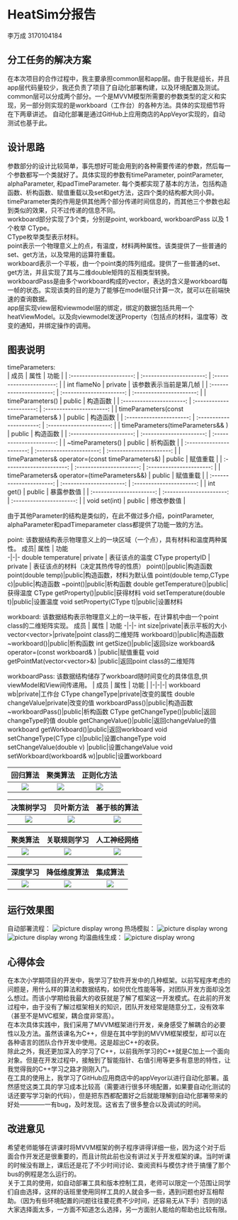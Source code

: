 # HeatSim分报告
李万成 3170104184

## 分工任务的解决方案
在本次项目的合作过程中，我主要承担common层和app层。由于我是组长，并且app层代码量较少，我还负责了项目了自动化部署构建，以及环境配置及测试。  
common层可以分成两个部分。一个是MVVM模型所需要的参数类型的定义和实现，另一部分则实现的是workboard（工作台）的各种方法。具体的实现细节将在下两章讲述。
自动化部署是通过GitHub上应用商店的AppVeyor实现的，自动测试也基于此。

## 设计思路
参数部分的设计比较简单，事先想好可能会用到的各种需要传递的参数，然后每一个参数都写一个类就好了。具体实现的参数有timeParameter, pointParameter, alphaParameter, 和padTimeParameter. 每个类都实现了基本的方法，包括构造函数、析构函数、赋值重载以及set和get方法，这四个类的结构都大同小异。timeParameter类的作用是供其他两个部分传递时间信息的，而其他三个参数也起到类似的效果，只不过传递的信息不同。  
workboard部分实现了3个类，分别是point, workboard, workboardPass 以及 1个枚举 CType。  
CType枚举类型表示材料。  
point表示一个物理意义上的点，有温度，材料两种属性。该类提供了一些普通的set、get方法，以及常用的运算符重载。  
workboard表示一个平板，由一个point类的阵列组成。提供了一些普通的set、get方法，并且实现了其与二维double矩阵的互相类型转换。  
workboardPass是由多个workboard构成的vector，表达的含义是workboard每一帧的状态。实现该类的目的是为了能够在model层只计算一次，就可以在前端快速的查询数据。  
app层实现view层和viewmodel层的绑定，绑定的数据包括共用一个heatViewModel。以及向viewmodel发送Property（包括点的材料，温度等）改变的通知，并绑定操作的调用。  

## 图表说明
timeParameters:  
| 成员 | 属性 | 功能 |
| :----------------------: | :----------------------: | :----------------------: |
| int flameNo | private | 该参数表示当前是第几帧 |
| :----------------------: | :----------------------: | :----------------------: |
| timeParameters() | public | 构造函数 |
| :----------------------: | :----------------------: | :----------------------: |
| timeParameters(const timeParameters& ) | public | 构造函数 |
| :----------------------: | :----------------------: | :----------------------: |
| timeParameters(timeParameters&& ) | public | 构造函数 |
| :----------------------: | :----------------------: | :----------------------: |
| ~timeParameters() | public | 析构函数 |
| :----------------------: | :----------------------: | :----------------------: |
| timeParameters& operator=(const timeParameters&) | public | 赋值重载 |
| :----------------------: | :----------------------: | :----------------------: |
| timeParameters& operator=(timeParameters&&) | public | 赋值重载 |
| :----------------------: | :----------------------: | :----------------------: |
| int get() | public | 暴露参数值 |
| :----------------------: | :----------------------: | :----------------------: |
| void set(int) | public | 修改参数值 |

由于其他Parameter的结构是类似的，在此不做过多介绍，pointParameter, alphaParameter和padTimeparameter class都提供了功能一致的方法。

point:
该数据结构表示物理意义上的一块区域（一个点），具有材料和温度两种属性。
成员| 属性 | 功能  
-|-|-
double temperature| private | 表征该点的温度
CType propertyID | private | 表征该点的材料（决定其热传导的性质）
point()|public|构造函数
point(double temp)|public|构造函数，材料为默认值
point(double temp,CType c)|public|构造函数
~point()|public|析构函数
double getTemperature()|public|获得温度
CType getProperty()|public|获得材料
void setTemperature(double t)|public|设置温度
void setProperty(CType t)|public|设置材料

workboard:
该数据结构表示物理意义上的一块平板，在计算机中由一个point class的二维矩阵实现。
成员 | 属性 | 功能
-|-|-
int size|private|表示平板的大小
vector<vector<point>>|private|point class的二维矩阵
workboard()|public|构造函数
~workboard()|public|析构函数
int getSize()|public|返回size
workboard& operator=(const workboard& ) |public|赋值重载
void getPointMat(vector<vector<point>>&) |public|返回point class的二维矩阵

workboardPass:
该数据结构储存了workboard随时间变化的具体信息,供viewModel和View间传递用。
| 成员 | 属性 | 功能 |
|-|-|-|
workboard wb|private|工作台
CType changeType|private|改变的属性
double changeValue|private|改变的值
workboardPass()|public|构造函数
~workboardPass()|public|析构函数
CType getChangeType()|public|返回changeType的值
double getChangeValue()|public|返回changeValue的值
workboard getWorkboard()|public|返回workboard
void setChangeType(CType c)|public|设置changeType
void setChangeValue(double v) |public|设置changeValue
void setWorkboard(workboard& w)|public|设置workboard

|         回归算法         |         聚类算法         |        正则化方法        |
| :----------------------: | :----------------------: | :----------------------: |
| ![](./img/ch2/2.1/1.jpg) | ![](./img/ch2/2.1/2.jpg) | ![](./img/ch2/2.1/3.jpg) |

|        决策树学习        |        贝叶斯方法        |       基于核的算法       |
| :----------------------: | :----------------------: | :----------------------: |
| ![](./img/ch2/2.2.4.png) | ![](./img/ch2/2.1/5.jpg) | ![](./img/ch2/2.1/6.jpg) |

|         聚类算法         |       关联规则学习       |       人工神经网络        |
| :----------------------: | :----------------------: | :-----------------------: |
| ![](./img/ch2/2.1/7.jpg) | ![](./img/ch2/2.2.8.png) | ![](./img/ch2/2.2.09.png) |

|         深度学习          |       降低维度算法        |         集成算法          |
| :-----------------------: | :-----------------------: | :-----------------------: |
| ![](./img/ch2/2.2.10.png) | ![](./img/ch2/2.2.11.png) | ![](./img/ch2/2.2.12.png) |
## 运行效果图
自动部署流程：
![picture display wrong](https://github.com/SobolevSpace/HeatSim/blob/master/doc/Images/effect4-lwc.jpg?raw=true)
热场模拟：
![picture display wrong](https://github.com/SobolevSpace/HeatSim/blob/master/doc/Images/effect1-lwc.jpg?raw=true)
![picture display wrong](https://github.com/SobolevSpace/HeatSim/blob/master/doc/Images/effect2-lwc.jpg?raw=true)
均温曲线生成：
![picture display wrong](https://github.com/SobolevSpace/HeatSim/blob/master/doc/Images/effect3-lwc.jpg?raw=true)

## 心得体会
在本次小学期项目的开发中，我学习了软件开发中的几种框架。以前写程序考虑的问题是，用什么样的算法和数据结构，如何优化性能等等，对团队开发方面却没怎么想过。而该小学期给我最大的收获就是了解了框架这一开发模式。在此前的开发过程中，由于没有了解过框架相关的知识，团队开发经常是随意分工，没有效率（甚至不是MVC框架，耦合度非常高）。  
在本次具体实践中，我们采用了MVVM框架进行开发，亲身感受了解耦合的必要性以及方法。虽然该课名为C++，但是在其中学到的MVVM框架模型，却可以在各种语言的团队合作开发中使用。这是超出C++的收获。  
除此之外，我还更加深入的学习了C++，以前我所学习的C++就是C加上一个面向对象。但是在开发过程中，接触到了智能指针、右值引用等更多有意思的特性，让我觉得我的C++学习之路才刚刚入门。  
在工具的使用上，我学习了GitHub应用商店中的appVeyor以进行自动化部署。虽然感觉这类工具的学习成本比较高（需要进行很多环境配置，如果要自动化测试的话还要写学习新的代码），但是把东西都配置好之后就能理解到自动化部署带来的好处————一有bug，及时发现。这省去了很多整合以及调试的时间。

## 改进意见
希望老师能够在讲课时将MVVM框架的例子程序讲得详细一些，因为这个对于后面合作开发还是很重要的，而且计院此前也没有讲过关于开发框架的课。当时听课的时候没有跟上，课后还是花了不少时间讨论、查阅资料与模仿才终于搞懂了那个bus的例程是怎么运行的。  
关于工具的使用，如自动部署工具和版本控制工具，老师可以限定一个范围让同学们自由选择，这样的话班里使用同样工具的人就会多一些，遇到问题也好互相帮助。（因为有些环境配置的问题往往要花费不少时间，还容易无从下手）否则的话大家选择面太多，一方面不知道怎么选择，另一方面别人能给的帮助也比较有限。  
